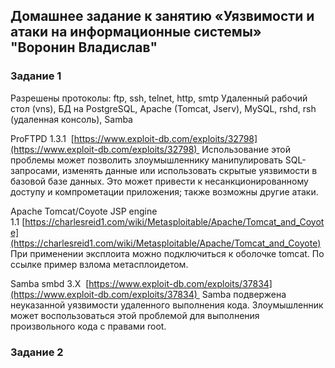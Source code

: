 ## Домашнее задание к занятию «Уязвимости и атаки на информационные системы» "Воронин Владислав"


### Задание 1


Разрешены протоколы: ftp, ssh, telnet, http, smtp Удаленный рабочий стол (vns), БД на PostgreSQL, Apache (Tomcat, Jserv), MySQL, rshd, rsh (удаленная консоль), Samba

ProFTPD 1.3.1 
[https://www.exploit-db.com/exploits/32798](https://www.exploit-db.com/exploits/32798) 
Использование этой проблемы может позволить злоумышленнику манипулировать SQL-запросами, изменять данные или использовать скрытые уязвимости в базовой базе данных. Это может привести к несанкционированному доступу и компрометации приложения; также возможны другие атаки.

Apache Tomcat/Coyote JSP engine 1.1 [https://charlesreid1.com/wiki/Metasploitable/Apache/Tomcat_and_Coyote](https://charlesreid1.com/wiki/Metasploitable/Apache/Tomcat_and_Coyote)
При применении эксплоита можно подключиться к оболочке tomcat. По ссылке пример взлома метасплоидетом.

Samba smbd 3.X 
[https://www.exploit-db.com/exploits/37834](https://www.exploit-db.com/exploits/37834) 
Samba подвержена неуказанной уязвимости удаленного выполнения кода. Злоумышленник может воспользоваться этой проблемой для выполнения произвольного кода с правами root.

### Задание 2
